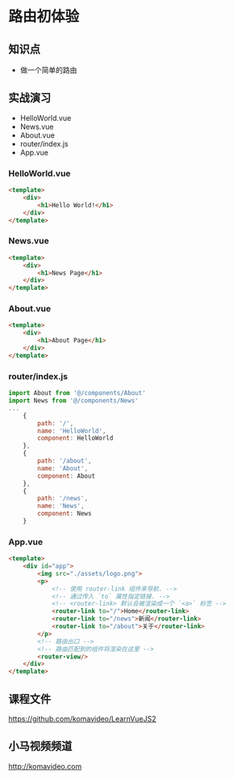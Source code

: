 路由初体验
==========

## 知识点

* 做一个简单的路由

## 实战演习

* HelloWorld.vue
* News.vue
* About.vue
* router/index.js
* App.vue

### HelloWorld.vue

~~~html
<template>
    <div>
        <h1>Hello World!</h1>
    </div>
</template>
~~~

### News.vue

~~~html
<template>
    <div>
        <h1>News Page</h1>
    </div>
</template>
~~~

### About.vue

~~~html
<template>
    <div>
        <h1>About Page</h1>
    </div>
</template>
~~~

### router/index.js

~~~js
import About from '@/components/About'
import News from '@/components/News'
...
    {
        path: '/',
        name: 'HelloWorld',
        component: HelloWorld
    },
    {
        path: '/about',
        name: 'About',
        component: About
    },
    {
        path: '/news',
        name: 'News',
        component: News
    }
~~~

### App.vue

~~~html
<template>
    <div id="app">
        <img src="./assets/logo.png">
        <p>
            <!-- 使用 router-link 组件来导航. -->
            <!-- 通过传入 `to` 属性指定链接. -->
            <!-- <router-link> 默认会被渲染成一个 `<a>` 标签 -->
            <router-link to="/">Home</router-link>
            <router-link to="/news">新闻</router-link>
            <router-link to="/about">关于</router-link>
        </p>
        <!-- 路由出口 -->
        <!-- 路由匹配到的组件将渲染在这里 -->
        <router-view/>
    </div>
</template>
~~~

## 课程文件

https://github.com/komavideo/LearnVueJS2

## 小马视频频道

http://komavideo.com
